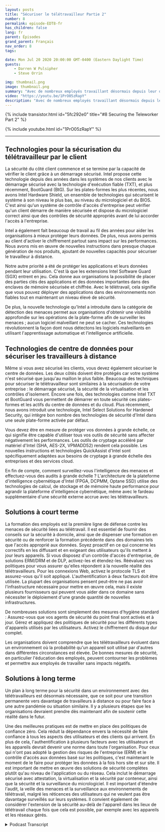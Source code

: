 ```yaml
---
layout: posts
title: "Sécuriser le télétravailleur Partie 2"
number: 8
permalink: episode-EDT8-fr
has_children: false
lang: fr
parent: Épisodes
grand_parent: Français
nav_order: 8
tags:

date: Mon Jul 20 2020 20:00:00 GMT-0400 (Eastern Daylight Time)
guests:
    - Darren W Pulsipher
    - Steve Orrin

img: thumbnail.png
image: thumbnail.png
summary: "Avec de nombreux employés travaillant désormais depuis leur domicile, comment vous assurez-vous qu'ils travaillent de manière sécurisée tout en leur offrant la flexibilité dont ils ont besoin pour accomplir leur travail ? Dans cet épisode, Darren et l'invité spécial Steve Orrin, CTO d'Intel Federal, discutent de la manière de tirer parti de la technologie Intel pour aider efficacement à sécuriser le télétravailleur."
video: "https://youtu.be/1PrO05zRapY"
description: "Avec de nombreux employés travaillant désormais depuis leur domicile, comment vous assurez-vous qu'ils travaillent de manière sécurisée tout en leur offrant la flexibilité dont ils ont besoin pour accomplir leur travail ? Dans cet épisode, Darren et l'invité spécial Steve Orrin, CTO d'Intel Federal, discutent de la manière de tirer parti de la technologie Intel pour aider efficacement à sécuriser le télétravailleur."
---
```


<div>
{% include transistor.html id="5fc292e0" title="#8 Securing the Teleworker Part 2" %}

{% include youtube.html id="1PrO05zRapY" %}
</div>

---

## Technologies pour la sécurisation du télétravailleur par le client

La sécurité du côté client commence et se termine par la capacité de vérifier le client grâce à un démarrage sécurisé. Intel propose cette technologie depuis des années dans les systèmes de nos clients avec le démarrage sécurisé avec la technologie d'exécution fiable (TXT), et plus récemment, BootGuard (BtG). Sur les plates-formes les plus récentes, nous avons Intel Hardware Shield, un ensemble de technologies qui sécurisent le système à son niveau le plus bas, au niveau du micrologiciel et du BIOS. C'est ainsi qu'un système de contrôle d'accès d'entreprise peut vérifier qu'un client démarre de manière sécurisée et dispose du micrologiciel correct ainsi que des contrôles de sécurité appropriés avant de lui accorder l'accès à l'entreprise.

Intel a également fait beaucoup de travail au fil des années pour aider les organisations à mieux protéger leurs données. De plus, nous avons permis au client d'activer le chiffrement partout sans impact sur les performances. Nous avons mis en œuvre de nouvelles instructions dans presque chaque génération de nos produits, ajoutant de nouvelles capacités pour sécuriser le travailleur à distance.

Notre autre priorité a été de protéger les applications et leurs données pendant leur utilisation. C'est là que les extensions Intel Software Guard (SGX) entrent en jeu. Cela donne aux organisations la possibilité de placer des parties clés des applications et des données importantes dans des enclaves de mémoire sécurisée et chiffrée. Avec le télétravail, cela signifie que vous pouvez déployer des applications dans des environnements non fiables tout en maintenant un niveau élevé de sécurité.

De plus, la nouvelle technologie qu'Intel a introduite dans la catégorie de détection des menaces permet aux organisations d'obtenir une visibilité approfondie sur les opérations de la plate-forme afin de surveiller les menaces ; aucun logiciel malveillant ne peut se cacher. Ces technologies révolutionnent la façon dont nous détectons les logiciels malveillants en utilisant l'apprentissage automatique et l'intelligence artificielle.

## Technologies de centre de données pour sécuriser les travailleurs à distance

Même si vous avez sécurisé les clients, vous devez également sécuriser le centre de données. Les deux côtés doivent être protégés car votre système n'est sécurisé que jusqu'au maillon le plus faible. Beaucoup des techniques pour sécuriser le télétravailleur sont similaires à la sécurisation de votre entreprise : le démarrage sécurisé, la sécurité de la virtualisation et les contrôles d'isolement. Encore une fois, des technologies comme Intel TXT et BootGuard vous permettent de démarrer en toute sécurité ces plates-formes et les actifs du centre de données et du cloud. Plus récemment, nous avons introduit une technologie, Intel Select Solutions for Hardened Security, qui intègre bon nombre des technologies de sécurité d'Intel dans une seule plate-forme activée par défaut.

Vous devez être en mesure de protéger vos données à grande échelle, ce qui signifie être capable d'utiliser tous vos outils de sécurité sans affecter négativement les performances. Les outils de cryptage accéléré par matériel d'Intel (SHA, AES-2X, VPMADD52) rendent cela possible. Les nouvelles instructions et technologies QuickAssist d'Intel sont spécifiquement adaptées aux besoins de cryptage à grande échelle des entreprises et des services cloud.

En fin de compte, comment surveillez-vous l'intelligence des menaces et effectuez-vous des audits à grande échelle ? L'architecture de la plateforme d'intelligence cybernétique d'Intel (FPGA, DCPMM, Optane SSD) utilise des technologies de calcul, de stockage et de mémoire haute performance pour agrandir la plateforme d'intelligence cybernétique, même avec le fardeau supplémentaire d'une sécurité externe accrue avec les télétravailleurs.

## Solutions à court terme

La formation des employés est la première ligne de défense contre les menaces de sécurité liées au télétravail. Il est essentiel de fournir des conseils sur la sécurité à domicile, ainsi que de dispenser une formation en sécurité ou de renforcer la formation précédente dans des domaines tels que l'accès approprié aux données. Soyez proactif en ce qui concerne les correctifs en les diffusant et en exigeant des utilisateurs qu'ils mettent à jour leurs appareils. Si vous disposez d'un contrôle d'accès d'entreprise, de solutions ERM/DRM et de DLP, activez-les et étendez-les. Réévaluez vos politiques pour vous assurer qu'elles répondent à la nouvelle réalité des télétravailleurs. Pour les connexions Web, activez le protocole TLS et assurez-vous qu'il soit appliqué. L'authentification à deux facteurs doit être utilisée. La plupart des organisations pensent peut-être ne pas avoir l'infrastructure nécessaire pour mettre en œuvre cela, mais il existe plusieurs fournisseurs qui peuvent vous aider dans ce domaine sans nécessiter le déploiement d'une grande quantité de nouvelles infrastructures.

De nombreuses solutions sont simplement des mesures d'hygiène standard : Assurez-vous que vos agents de sécurité du point final sont activés et à jour. Gérez et appliquez des politiques de sécurité pour les différents types d'appareils utilisés par les utilisateurs. Activez le chiffrement du disque dur complet.

Les organisations doivent comprendre que les télétravailleurs évoluent dans un environnement où la probabilité qu'un appareil soit utilisé par d'autres dans différentes circonstances est élevée. De bonnes mesures de sécurité, en particulier l'éducation des employés, peuvent contourner les problèmes et permettre aux employés de travailler sans impacts négatifs.

## Solutions à long terme

Un plan à long terme pour la sécurité dans un environnement avec des télétravailleurs est désormais nécessaire, que ce soit pour une transition permanente vers davantage de travailleurs à distance ou pour faire face à une autre pandémie ou situation similaire. Il y a plusieurs étapes que les organisations devraient prendre dès maintenant afin de soutenir cette réalité dans le futur.

Une des meilleures pratiques est de mettre en place des politiques de confiance zéro. Cela réduit la dépendance envers la nécessité de faire confiance à tous les aspects des utilisateurs et des clients qui arrivent. En plus de cela, l'authentification à plusieurs facteurs avec les utilisateurs et les appareils devrait devenir une norme dans toute l'organisation. Pour ceux qui n'ont pas adopté la gestion des risques de l'entreprise (ERM) et le contrôle d'accès aux données basé sur les politiques, c'est maintenant le moment de le faire pour protéger les données à la fois hors site et sur site. Il est important de mettre en œuvre des solutions de sécurité complètes plutôt qu'au niveau de l'application ou du réseau. Cela inclut le démarrage sécurisé avec attestation, la virtualisation et la sécurité par conteneur, ainsi que la sécurité et la surveillance du micrologiciel. Il est important d'étendre l'audit, la veille des menaces et la surveillance aux environnements de télétravail, malgré les réticences des utilisateurs qui ne veulent pas être davantage surveillés sur leurs systèmes. Il convient également de considérer l'extension de la sécurité au-delà de l'appareil dans les lieux de télétravail chaque fois que cela est possible, par exemple avec les appareils et les réseaux gérés.



<details>
<summary> Podcast Transcript </summary>

<p></p>

</details>
